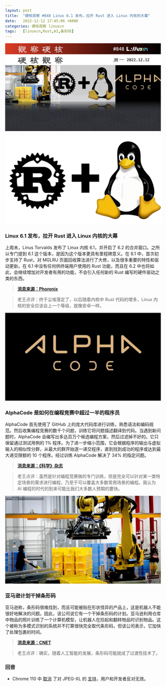 ```yaml
---
layout: post
title:	"硬核观察 #848 Linux 6.1 发布，拉开 Rust 进入 Linux 内核的大幕"
date:	2022-12-12 17:45:06 +0800 
categories:	硬核观察 linuxcn 
tags:	[linuxcn,Rust,AI,条形码]
---
```



![](/Asserts/Images/album/202212/12/174418jam4otat4ztn9c5r.jpg)


![](/Asserts/Images/album/202212/12/174425odmp6yevxvvi2iyq.jpg)


### Linux 6.1 发布，拉开 Rust 进入 Linux 内核的大幕


上周末，Linus Torvalds 发布了 Linux 内核 6.1，并开启了 6.2 的合并窗口。之所以专门提到 6.1 这个版本，是因为这个版本更具有里程碑意义。在 6.1 中，首次初步支持了 Rust，对 MGLRU 页面回收算法进行了大修，以及很多重要的特性和驱动更新。在 6.1 中没有任何供终端用户使用的 Rust 功能，而且在 6.2 中也将如此，会继续增加对开发者有用的功能，不会引入任何新的 Rust 编写的硬件驱动之类的东西。



> 
> **[消息来源：Phoronix](https://www.phoronix.com/news/Linux-6.1-Released)**
> 
> 
> 



> 
> 老王点评：终于尘埃落定了，以后随着内核中 Rust 代码的增多，Linux 内核的安全应该会上一个等级，就像安卓一样。
> 
> 
> 


![](/Asserts/Images/album/202212/12/174436lqed9al886lcmlcq.jpg)


### AlphaCode 是如何在编程竞赛中超过一半的程序员


AlphaCode 首先使用了 GitHub 上的庞大代码库进行训练，熟悉语法和编码规范。然后收集编程竞赛的数千个问题，训练它将问题描述翻译到代码。当遇到新问题时，AlphaCode 会编写出多达百万个候选编程方案，然后过滤掉不好的。它只保留通过测试用例的 1% 程序。为了进一步缩小范围，它会根据程序的输出与虚拟输入的相似性分群，从最大的群开始逐一递交程序，直到找到成功的程序或达到最大递交限额的 10 个程序。经过训练 AlphaCode 解决了 34% 的指定问题。



> 
> **[消息来源：《科学》杂志](https://www.science.org/doi/10.1126/science.abq1158)**
> 
> 
> 



> 
> 老王点评：虽然是针对编程竞赛做的专门训练，但是完全可以针对某一类特定场景的需求进行编程，乃至于可以覆盖大多数常用场景的编程。我认为 AI 编程的时代的到来可能比我们大多数人预期的要快。
> 
> 
> 


![](/Asserts/Images/album/202212/12/174449h9izl2uvm3z3uu9g.jpg)


### 亚马逊计划干掉条形码


亚马逊称，条形码很难找到，而且可能被贴在形状怪异的产品上，这是机器人不能很好地解决的问题。因此，该公司说它有一个干掉条形码的计划。亚马逊利用仓库中物品的照片训练了一个计算机模型，让机器人在捡起和翻转物品时识别物品。这个被称为多模式识别的系统并不打算很快完全取代条形码，但该公司表示，它加快了处理包裹的时间。



> 
> **[消息来源：CNET](https://www.cnet.com/tech/services-and-software/amazon-wants-to-kill-the-barcode/)**
> 
> 
> 



> 
> 老王点评：确实，随着人工智能的发展，条形码可能就成了过渡性技术了。
> 
> 
> 


### 回音


* Chrome 110 中 [取消](https://www.phoronix.com/news/Chrome-Drops-JPEG-XL) 了对 JPEG-XL 的 [支持](/article-15196-1.html)，用户和开发者反对无效。
